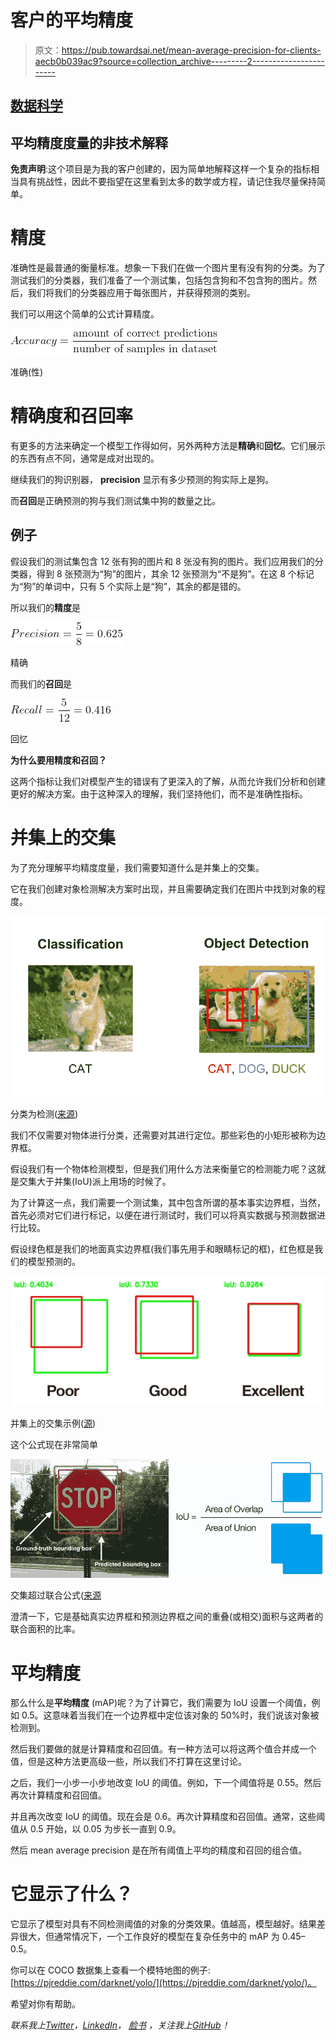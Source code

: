 # 客户的平均精度

> 原文：<https://pub.towardsai.net/mean-average-precision-for-clients-aecb0b039ac9?source=collection_archive---------2----------------------->

## [数据科学](https://towardsai.net/p/category/data-science)

## 平均精度度量的非技术解释

**免责声明**:这个项目是为我的客户创建的，因为简单地解释这样一个复杂的指标相当具有挑战性，因此不要指望在这里看到太多的数学或方程，请记住我尽量保持简单。

# **精度**

准确性是最普通的衡量标准。想象一下我们在做一个图片里有没有狗的分类。为了测试我们的分类器，我们准备了一个测试集，包括包含狗和不包含狗的图片。然后，我们将我们的分类器应用于每张图片，并获得预测的类别。

我们可以用这个简单的公式计算精度。

![](img/55d79f1ed46fdeb882e212502ed476eb.png)

准确(性)

# 精确度和召回率

有更多的方法来确定一个模型工作得如何，另外两种方法是**精确**和**回忆**。它们展示的东西有点不同，通常是成对出现的。

继续我们的狗识别器， **precision** 显示有多少预测的狗实际上是狗。

而**召回**是正确预测的狗与我们测试集中狗的数量之比。

## 例子

假设我们的测试集包含 12 张有狗的图片和 8 张没有狗的图片。我们应用我们的分类器，得到 8 张预测为“狗”的图片，其余 12 张预测为“不是狗”。在这 8 个标记为“狗”的单词中，只有 5 个实际上是“狗”，其余的都是错的。

所以我们的**精度**是

![](img/1922aad99dcde4f6102ed4b3afb9ead0.png)

精确

而我们的**召回**是

![](img/6c406c8699e3938a58cc3eaa20ec0f9d.png)

回忆

**为什么要用精度和召回？**

这两个指标让我们对模型产生的错误有了更深入的了解，从而允许我们分析和创建更好的解决方案。由于这种深入的理解，我们坚持他们，而不是准确性指标。

# 并集上的交集

为了充分理解平均精度度量，我们需要知道什么是并集上的交集。

它在我们创建对象检测解决方案时出现，并且需要确定我们在图片中找到对象的程度。

![](img/9dd5954a77e4bac5db20fc6d911eaee6.png)

分类为检测([来源](https://bit.ly/34STnIX))

我们不仅需要对物体进行分类，还需要对其进行定位。那些彩色的小矩形被称为边界框。

假设我们有一个物体检测模型，但是我们用什么方法来衡量它的检测能力呢？这就是交集大于并集(IoU)派上用场的时候了。

为了计算这一点，我们需要一个测试集，其中包含所谓的基本事实边界框，当然，首先必须对它们进行标记，以便在进行测试时，我们可以将真实数据与预测数据进行比较。

假设绿色框是我们的地面真实边界框(我们事先用手和眼睛标记的框)，红色框是我们的模型预测的。

![](img/855cb3ffc9892fdf4b7b1a4507127c40.png)

并集上的交集示例([源](https://en.wikipedia.org/wiki/Jaccard_index))

这个公式现在非常简单

![](img/d3edbfcce41f1668ec8ec16bca1afb11.png)

交集超过联合公式([来源](https://www.pyimagesearch.com/2018/05/14/a-gentle-guide-to-deep-learning-object-detection/)

澄清一下，它是基础真实边界框和预测边界框之间的重叠(或相交)面积与这两者的联合面积的比率。

# 平均精度

那么什么是**平均精度** (mAP)呢？为了计算它，我们需要为 IoU 设置一个阈值，例如 0.5。这意味着当我们在一个边界框中定位该对象的 50%时，我们说该对象被检测到。

然后我们要做的就是计算精度和召回值。有一种方法可以将这两个值合并成一个值，但是这种方法更高级一些，所以我们不打算在这里讨论。

之后，我们一小步一小步地改变 IoU 的阈值。例如，下一个阈值将是 0.55。然后再次计算精度和召回值。

并且再次改变 IoU 的阈值。现在会是 0.6。再次计算精度和召回值。通常，这些阈值从 0.5 开始，以 0.05 为步长一直到 0.9。

然后 mean average precision 是在所有阈值上平均的精度和召回的组合值。

# 它显示了什么？

它显示了模型对具有不同检测阈值的对象的分类效果。值越高，模型越好。结果差异很大，但通常情况下，一个工作良好的模型在复杂任务中的 mAP 为 0.45–0.5。

你可以在 COCO 数据集上查看一个模特地图的例子:[https://pjreddie.com/darknet/yolo/](https://pjreddie.com/darknet/yolo/)。

希望对你有帮助。

*联系我上*[*Twitter*](https://twitter.com/poddiachyi)*，*[*LinkedIn*](https://www.linkedin.com/in/poddiachyi/)*，* [*脸书*](https://www.facebook.com/poddiachyi) *，关注我上*[*GitHub*](https://github.com/Poddiachyi)*！*